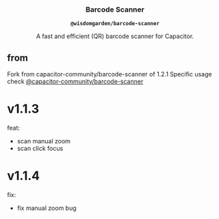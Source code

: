 <h3 align="center">Barcode Scanner</h3>
<p align="center"><strong><code>@wisdomgarden/barcode-scanner</code></strong></p>
<p align="center">
  A fast and efficient (QR) barcode scanner for Capacitor.
</p>

## from

Fork from capacitor-community/barcode-scanner of 1.2.1
Specific usage check [@capacitor-community/barcode-scanner](https://github.com/capacitor-community/barcode-scanner)

# v1.1.3

feat:

- scan manual zoom
- scan click focus

# v1.1.4

fix:

- fix manual zoom bug
